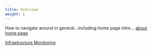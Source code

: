 ```yaml
---
title: Overview
weight: 1
---
```


How to navigate around in general...including home page intro...
<a href="/cloud_vista/overview/homepage">about home page</a>


<a href="/cloud_vista/overview/inframonitoring">Infrastructure Monitoring</a>
